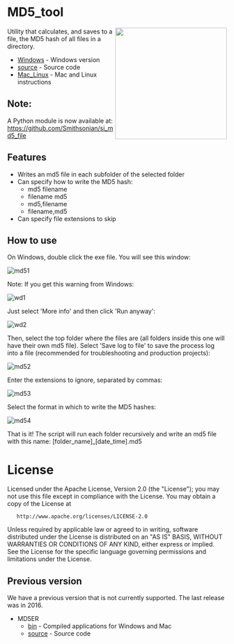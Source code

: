 # MD5_tool

<img align="right" width="256" height="256" src="https://user-images.githubusercontent.com/2302171/96618099-7f1d7080-12d2-11eb-81dd-a296a573abbd.png">

Utility that calculates, and saves to a file, the MD5 hash of all files in a directory.

 * [Windows](Windows) - Windows version
 * [source](source) - Source code
 * [Mac_Linux](Mac_Linux) - Mac and Linux instructions

## Note:

A Python module is now available at: https://github.com/Smithsonian/si_md5_file

## Features

 * Writes an md5 file in each subfolder of the selected folder
 * Can specify how to write the MD5 hash:
    * md5 filename
    * filename md5
    * md5,filename
    * filename,md5
 * Can specify file extensions to skip

## How to use

On Windows, double click the exe file. You will see this window:

![md51](https://user-images.githubusercontent.com/2302171/61298005-7a067300-a7ab-11e9-816f-f50cfa017e1c.png)

Note: If you get this warning from Windows:

![wd1](https://user-images.githubusercontent.com/2302171/61298234-dc5f7380-a7ab-11e9-8ff2-569aef1d51d0.png)

Just select 'More info' and then click 'Run anyway':

![wd2](https://user-images.githubusercontent.com/2302171/61299078-69ef9300-a7ad-11e9-88cd-d2b2190bc426.png)

Then, select the top folder where the files are (all folders inside this one will have their own md5 file). 
Select 'Save log to file' to save the process log into a file (recommended for troubleshooting
and production projects):

![md52](https://user-images.githubusercontent.com/2302171/61298021-82f74480-a7ab-11e9-900a-ea8cb2ef3b56.png)

Enter the extensions to ignore, separated by commas:

![md53](https://user-images.githubusercontent.com/2302171/61298034-88ed2580-a7ab-11e9-862e-ca81a1ec0780.png)

Select the format in which to write the MD5 hashes:

![md54](https://user-images.githubusercontent.com/2302171/61298050-8db1d980-a7ab-11e9-9550-3a8312ccd1aa.png)

That is it! The script will run each folder recursively and write an md5 file with this name: [folder_name]\_[date_time].md5

# License

Licensed under the Apache License, Version 2.0 (the "License");
   you may not use this file except in compliance with the License.
   You may obtain a copy of the License at

       http://www.apache.org/licenses/LICENSE-2.0

   Unless required by applicable law or agreed to in writing, software
   distributed under the License is distributed on an "AS IS" BASIS,
   WITHOUT WARRANTIES OR CONDITIONS OF ANY KIND, either express or implied.
   See the License for the specific language governing permissions and
   limitations under the License.

## Previous version

We have a previous version that is not currently supported. The last release was in 2016.

 * MD5ER
   * [bin](MD5ER_2016/bin) - Compiled applications for Windows and Mac
   * [source](MD5ER_2016/source) - Source code
